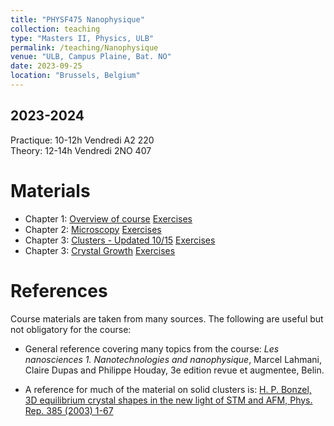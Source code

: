 ```yaml
---
title: "PHYSF475 Nanophysique"
collection: teaching
type: "Masters II, Physics, ULB"
permalink: /teaching/Nanophysique
venue: "ULB, Campus Plaine, Bat. NO"
date: 2023-09-25
location: "Brussels, Belgium"
---
```


2023-2024
---------
Practique:    10-12h Vendredi  A2 220  
Theory: 12-14h Vendredi  2NO 407


Materials
======
* Chapter 1: [Overview of course](/files/Nanophysique/chapter1.pdf)		[Exercises](/files/Nanophysique/Exercises1.pdf)
* Chapter 2: [Microscopy](/files/Nanophysique/chapter2.pdf)		[Exercises](/files/Nanophysique/Exercises2.pdf)
* Chapter 3: [Clusters - Updated 10/15](/files/Nanophysique/chapter3.pdf)		[Exercises](/files/Nanophysique/Exercises3.pdf)
* Chapter 3: [Crystal Growth](/files/Nanophysique/chapter4_novideo.pdf)		[Exercises](/files/Nanophysique/Exercises4.pdf)


References
=============
Course materials are taken from many sources. The following are useful but not obligatory for the course:  
* General reference covering many topics from the course: *Les nanosciences 1. Nanotechnologies and nanophysique*, Marcel Lahmani, Claire Dupas and Philippe Houday, 3e edition revue et augmentee, Belin.  

* A reference for much of the material on solid clusters is: [H. P. Bonzel, 3D equilibrium crystal shapes in the new light of STM and AFM, Phys. Rep. 385 (2003) 1-67](https://www.sciencedirect.com/science/article/abs/pii/S0370157303002734)  

